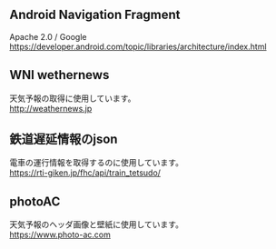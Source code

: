 ## Android Navigation Fragment
Apache 2.0 / Google  
https://developer.android.com/topic/libraries/architecture/index.html  
  
## WNI wethernews
天気予報の取得に使用しています。  
http://weathernews.jp  
  
## 鉄道遅延情報のjson
電車の運行情報を取得するのに使用しています。  
https://rti-giken.jp/fhc/api/train_tetsudo/  
  
## photoAC
天気予報のヘッダ画像と壁紙に使用しています。  
https://www.photo-ac.com  
